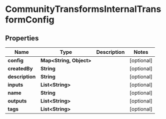

# CommunityTransformsInternalTransformConfig


## Properties

| Name | Type | Description | Notes |
|------------ | ------------- | ------------- | -------------|
|**config** | **Map&lt;String, Object&gt;** |  |  [optional] |
|**createdBy** | **String** |  |  [optional] |
|**description** | **String** |  |  [optional] |
|**inputs** | **List&lt;String&gt;** |  |  [optional] |
|**name** | **String** |  |  [optional] |
|**outputs** | **List&lt;String&gt;** |  |  [optional] |
|**tags** | **List&lt;String&gt;** |  |  [optional] |



